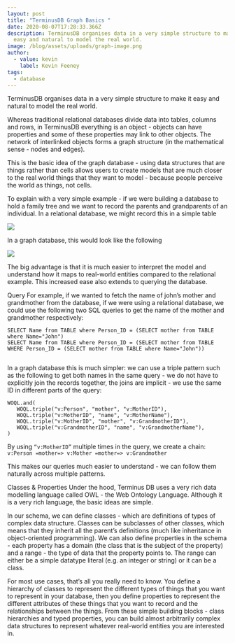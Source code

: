 ```yaml
---
layout: post
title: "TerminusDB Graph Basics "
date: 2020-08-07T17:28:33.366Z
description: TerminusDB organises data in a very simple structure to make it
  easy and natural to model the real world.
image: /blog/assets/uploads/graph-image.png
author:
  - value: kevin
    label: Kevin Feeney
tags:
  - database
---
```

TerminusDB organises data in a very simple structure to make it easy and natural to model the real world.

Whereas traditional relational databases divide data into tables, columns and rows, in TerminusDB everything is an object - objects can have properties and some of these properties may link to other objects. The network of interlinked objects forms a graph structure (in the mathematical sense - nodes and edges).

This is the basic idea of the graph database - using data structures that are things rather than cells allows users to create models that are much closer to the real world things that they want to model - because people perceive the world as things, not cells.

To explain with a very simple example - if we were building a database to hold a family tree and we want to record the parents and grandparents of an individual. In a relational database, we might record this in a simple table

![](/blog/assets/uploads/screenshot-2020-08-07-at-6.29.36-pm.png)

In a graph database, this would look like the following

![](/blog/assets/uploads/family-tree.png)

The big advantage is that it is much easier to interpret the model and understand how it maps to real-world entities compared to the relational example. This increased ease also extends to querying the database.

Query For example, if we wanted to fetch the name of john’s mother and grandmother from the database, if we were using a relational database, we could use the following two SQL queries to get the name of the mother and grandmother respectively:

```
SELECT Name from TABLE where Person_ID = (SELECT mother from TABLE where Name="John")
SELECT Name from TABLE where Person_ID = (SELECT mother from TABLE WHERE Person_ID = (SELECT mother from TABLE where Name="John"))


```

In a graph database this is much simpler: we can use a triple pattern such as the following to get both names in the same query - we do not have to explicitly join the records together, the joins are implicit - we use the same ID in different parts of the query:

```
WOQL.and(
   WOQL.triple("v:Person", "mother", "v:MotherID"),
   WOQL.triple("v:MotherID", "name", "v:MotherName"),
   WOQL.triple("v:MotherID", "mother", "v:GrandmotherID"),
   WOQL.triple("v:GrandmotherID", "name", "v:GrandmotherName"),
)

```

By using `“v:MotherID”` multiple times in the query, we create a chain: `v:Person =mother=> v:Mother =mother=> v:Grandmother`

This makes our queries much easier to understand - we can follow them naturally across multiple patterns.

Classes & Properties Under the hood, Terminus DB uses a very rich data modelling language called OWL - the Web Ontology Language. Although it is a very rich language, the basic ideas are simple.

In our schema, we can define classes - which are definitions of types of complex data structure. Classes can be subclasses of other classes, which means that they inherit all the parent’s definitions (much like inheritance in object-oriented programming). We can also define properties in the schema - each property has a domain (the class that is the subject of the property) and a range - the type of data that the property points to. The range can either be a simple datatype literal (e.g. an integer or string) or it can be a class.

For most use cases, that’s all you really need to know. You define a hierarchy of classes to represent the different types of things that you want to represent in your database, then you define properties to represent the different attributes of these things that you want to record and the relationships between the things. From these simple building blocks - class hierarchies and typed properties, you can build almost arbitrarily complex data structures to represent whatever real-world entities you are interested in.